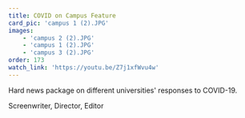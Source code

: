 ```yaml
---
title: COVID on Campus Feature
card_pic: 'campus 1 (2).JPG'
images:
    - 'campus 2 (2).JPG'
    - 'campus 1 (2).JPG'
    - 'campus 3 (2).JPG'
order: 173
watch_link: 'https://youtu.be/Z7j1xfWvu4w'
---
```


Hard news package on different universities' responses to COVID-19.

Screenwriter, Director, Editor
